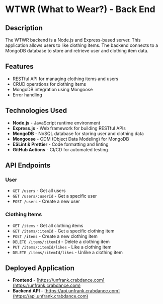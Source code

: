 # WTWR (What to Wear?) - Back End

## Description

The WTWR backend is a Node.js and Express-based server. This application allows users to like clothing items. The backend connects to a MongoDB database to store and retrieve user and clothing item data.

## Features

- RESTful API for managing clothing items and users
- CRUD operations for clothing items
- MongoDB integration using Mongoose
- Error handling

## Technologies Used

- **Node.js** - JavaScript runtime environment
- **Express.js** - Web framework for building RESTful APIs
- **MongoDB** - NoSQL database for storing user and clothing data
- **Mongoose** - ODM (Object Data Modeling) for MongoDB
- **ESLint & Prettier** - Code formatting and linting
- **GitHub Actions** - CI/CD for automated testing

## API Endpoints

### User

- `GET /users` - Get all users
- `GET /users/:userId` - Get a specific user
- `POST /users` - Create a new user

### Clothing Items

- `GET /items` - Get all clothing items
- `GET /items/:itemId` - Get a specific clothing item
- `POST /items` - Create a new clothing item
- `DELETE /items/:itemId` - Delete a clothing item
- `PUT /items/:itemId/likes` - Like a clothing item
- `DELETE /items/:itemId/likes` - Unlike a clothing item

## Deployed Application

- **Frontend** - [https://unfrank.crabdance.com](https://unfrank.crabdance.com)
- **Backend API** - [https://api.unfrank.crabdance.com](https://api.unfrank.crabdance.com)
